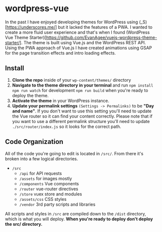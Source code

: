 # wordpress-vue
In the past I have enjoyed developing themes for WordPress using (_S)[https://underscores.me/] but it lacked the features of a PWA. I wanted to create a more fluid user experience and that's when I found (WordPress Vue Theme Starter)[https://github.com/EvanAgee/vuejs-wordpress-theme-starter/]. The theme is built using Vue.js and the WordPress REST API. Using the PWA approach of Vue.js I have created animations using GSAP for the page transition effects and intro loading effects.

## Install
1. **Clone the repo** inside of your `wp-content/themes/` directory
2. **Navigate to the theme directory in your terminal** and run
   `npm install`
   `npm run watch` for development
   `npm run build` when you're ready to deploy the theme.
3. **Activate the theme** in your WordPress instance.
4. **Update your permalink settings** `(Settings -> Permalinks)` to be **"Day and name"**. If you don't want to use this setting you'll need to update the Vue router so it can find your content correctly. Please note that if you want to use a different permalink structure you'll need to update `./src/router/index.js` so it looks for the correct path.

## Code Organization
All of the code you're going to edit is located in `/src/`. From there it's broken into a few logical directories.
- `/src`
  - `/api` for API requests
  - `/assets` for images mostly
  - `/components` Vue components
  - `/router` vue-router directives
  - `/store` vuex store and modules
  - `/assets/css` CSS styles
  - `/vendor` 3rd party scripts and libraries

All scripts and styles in `/src` are compiled down to the `/dist` directory, which is what you will deploy. **When you're ready to deploy don't deploy the src/ directory.**
